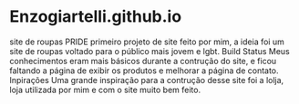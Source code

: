 # Enzogiartelli.github.io
site de roupas
PRIDE
primeiro projeto de site feito por mim, a ideia foi um site de roupas voltado para o público mais jovem e lgbt.
Build Status
Meus conhecimentos eram mais básicos durante a contrução do site, e ficou faltando a página de exibir os produtos e melhorar a página de contato. 
Inpirações
Uma grande inspiração para a contrução desse site foi a lolja, loja utilizada por mim e com o site muito bem feito.
